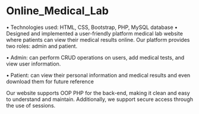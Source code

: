 # Online_Medical_Lab

•	Technologies used: HTML, CSS, Bootstrap, PHP, MySQL database
•	Designed and implemented a user-friendly platform medical lab website where patients can view their medical results online. Our platform provides two roles: admin and patient.

•	Admin: can perform CRUD operations on users, add medical tests, and view user information.

•	Patient: can view their personal information and medical results and even download them for future reference         
                                            
Our website supports OOP PHP for the back-end, making it clean and easy to understand and maintain. Additionally, we support secure access through the use of sessions.


